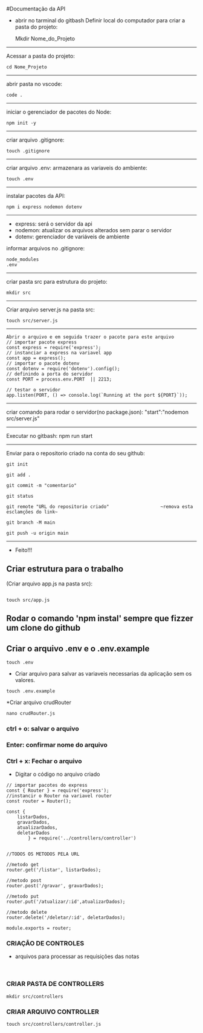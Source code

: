 #Documentação da API
* abrir no tarminal do gitbash
Definir local do computador para criar a pasta do projeto:

    Mkdir Nome_do_Projeto
***
Acessar a pasta do projeto:

    cd Nome_Projeto
***
abrir pasta no vscode:

    code .
***
iniciar o gerenciador de pacotes do Node:

    npm init -y
***
criar arquivo .gitignore:

    touch .gitignore
***
criar arquivo .env: armazenara as variaveis do ambiente:

    touch .env
***
instalar pacotes da API:

    npm i express nodemon dotenv
***
* express: será o servidor da api
* nodemon: atualizar os arquivos alterados sem parar o servidor
* dotenv: gerenciador de variáveis de ambiente

informar arquivos no .gitignore:

    node_modules
    .env
***
criar pasta src para estrutura do projeto:

    mkdir src
***
Criar arquivo server.js na pasta src:

    touch src/server.js
***
    Abrir o arquivo e em seguida trazer o pacote para este arquivo
    // importar pacote express
    const express = require('express');
    // instanciar a express na variavel app
    const app = express();
    // importar o pacote dotenv
    const dotenv = require('dotenv').config();
    // definindo a porta do servidor
    const PORT = process.env.PORT  || 2213;

    // testar o servidor
    app.listen(PORT, () => console.log(`Running at the port ${PORT}`));
***

criar comando para rodar o servidor(no package.json):
    "start":"nodemon src/server.js"
***
Executar no gitbash:
    npm run  start
***
Enviar para o repositorio criado na conta do seu github:
    
    git init
    
    git add .
    
    git commit -m "comentario"
    
    git status
    
    git remote "URL do repositorio criado"                   ~remova esta esclamções do link~
    
    git branch -M main
    
    git push -u origin main
***
* Feito!!!

## Criar estrutura para o trabalho

(Criar arquivo app.js na pasta src):
```

touch src/app.js
```

## Rodar o comando 'npm instal' sempre que fizzer um clone do github

## Criar o arquivo .env e o .env.example

````
touch .env
````

* Criar arquivo para salvar as variaveis necessarias da aplicação sem os valores.

````
touch .env.example
````

 *Criar arquivo crudRouter
````
nano crudRouter.js
````

### ctrl + o: salvar o arquivo
### Enter: confirmar nome do arquivo
### Ctrl + x: Fechar o arquivo

* Digitar o código no arquivo criado
````
// importar pacotes do express
const { Router } = require('express');
//instancir o Router na variavel router
const router = Router();

const {
    listarDados,
    gravarDados,
    atualizarDados,
    deletarDados
        } = require('../controllers/controller')


//TODOS OS METODOS PELA URL

//metodo get
router.get('/listar', listarDados);

//metodo post
router.post('/gravar', gravarDados);

//metodo put
router.put('/atualizar/:id',atualizarDados);

//metodo delete
router.delete('/deletar/:id', deletarDados);

module.exports = router;
````


### CRIAÇÃO DE CONTROLES
* arquivos para processar as requisições das notas


    <br>

### CRIAR PASTA DE CONTROLLERS

````
mkdir src/controllers
````

### CRIAR ARQUIVO CONTROLLER

````
touch src/controllers/controller.js
````

